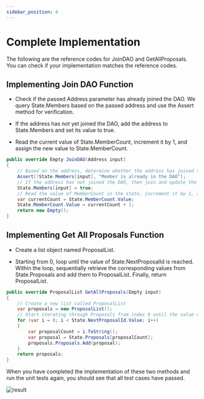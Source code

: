 ```yaml
---
sidebar_position: 4
---
```


# Complete Implementation

The following are the reference codes for JoinDAO and GetAllProposals.
You can check if your implementation matches the reference codes.

## Implementing Join DAO Function

- Check if the passed Address parameter has already joined the DAO. We query State.Members based on the passed address and use the Assert method for verification.

- If the address has not yet joined the DAO, add the address to State.Members and set its value to true.

- Read the current value of State.MemberCount, increment it by 1, and assign the new value to State.MemberCount.

```csharp showLineNumbers
public override Empty JoinDAO(Address input)
{
    // Based on the address, determine whether the address has joined the DAO. If it has, throw an exception
    Assert(!State.Members[input], "Member is already in the DAO");
    // If the address has not joined the DAO, then join and update the state's value to true
    State.Members[input] = true;
    // Read the value of MemberCount in the state, increment it by 1, and update it in the state
    var currentCount = State.MemberCount.Value;
    State.MemberCount.Value = currentCount + 1;
    return new Empty();
}
```

## Implementing Get All Proposals Function

- Create a list object named ProposalList.

- Starting from 0, loop until the value of State.NextProposalId is reached. Within the loop, sequentially retrieve the corresponding values from State.Proposals and add them to ProposalList. Finally, return ProposalList.

```csharp showLineNumbers
public override ProposalList GetAllProposals(Empty input)
{
    // Create a new list called ProposalList
    var proposals = new ProposalList();
    // Start iterating through Proposals from index 0 until the value of NextProposalId, read the corresponding proposal, add it to ProposalList, and finally return ProposalList
    for (var i = 0; i < State.NextProposalId.Value; i++)
    {
        var proposalCount = i.ToString();
        var proposal = State.Proposals[proposalCount];
        proposals.Proposals.Add(proposal);
    }
    return proposals;
}
```

When you have completed the implementation of these two methods and run the unit tests again, you should see that all test cases have passed.

![result](/img/unit-test-output_success.png)